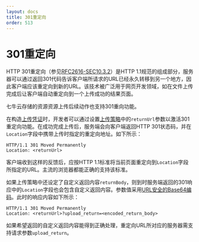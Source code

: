 ```yaml
---
layout: docs
title: 301重定向
order: 513
---
```

<a id="redirect"></a>
# 301重定向

HTTP 301重定向（参见[RFC2616-SEC10.3.2](http://www.w3.org/Protocols/rfc2616/rfc2616-sec10.html#sec10.3.2)）是HTTP 1.1规范的组成部分，服务器可以通过返回301代码告诉客户端所请求的URL已经永久转移到另一个地方，因此客户端应该重定向到新的URL。该技术被广泛用于网页开发领域，如在文件上传完成后让客户端自动重定向到一个上传成功的结果页面。

七牛云存储的资源资源上传后续动作也支持301重向功能。

在构造[上传凭证](/api/reference/security/upload-token.html)时，开发者可以通过设置[上传策略](/api/reference/security/put-policy.html)中的`returnUrl`参数以激活301重定向功能。在成功完成上传后，服务端会向客户端返回HTTP 301状态码，并在`Location`字段中携带上传时指定的重定向地址。如下所示：

```
HTTP/1.1 301 Moved Permanently
Location: <returnUrl>
```

客户端收到这样的反馈后，应按HTTP 1.1标准将当前页面重定向到`Location`字段所指定的URL。主流的浏览器都能正确的支持该标准。

如果上传策略中还设定了自定义返回内容`returnBody`，则到时服务端返回的301响应中的`Location`字段也会包含自定义返回内容。参数值采用[URL安全的Base64编码](/api/overview/appendix.html#urlsafe-base64)。此时的响应内容如下所示：

```
HTTP/1.1 301 Moved Permanently
Location: <returnUrl>?upload_return=<encoded_return_body>
```

如果希望返回的自定义返回内容能得到正确处理，重定向URL所对应的服务器需支持请求参数`upload_return`。 
